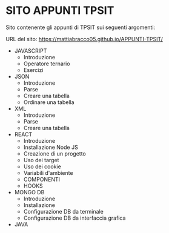 # SITO APPUNTI TPSIT

Sito contenente gli appunti di TPSIT sui seguenti argomenti:

URL del sito: https://mattiabracco05.github.io/APPUNTI-TPSIT/
- JAVASCRIPT
  - Introduzione
  - Operatore ternario
  - Esercizi 
- JSON
  -  Introduzione
  -  Parse
  -  Creare una tabella
  -  Ordinare una tabella
- XML
  -  Introduzione
  -  Parse
  -  Creare una tabella
- REACT
  -  Introduzione
  -  Installazione Node JS
  -  Creazione di un progetto
  -  Uso dei target
  -  Uso dei cookie
  -  Variabili d'ambiente
  -  COMPONENTI
  -  HOOKS
- MONGO DB  
  - Introduzione
  - Installazione
  - Configurazione DB da terminale
  - Configurazione DB da interfaccia grafica
 - JAVA 
